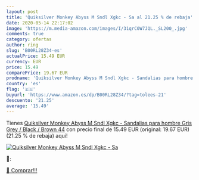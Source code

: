 ```yaml
---
layout: post
title: 'Quiksilver Monkey Abyss M Sndl Xgkc - Sa al 21.25 % de rebaja'
date: 2020-05-14 22:17:02
image: 'https://m.media-amazon.com/images/I/31qrC0W7JQL._SL200_.jpg'
comments: true
category: ofertas
author: ring
slug: 'B00RL28Z34-es'
actualPrice: 15.49 EUR
currency: EUR
price: 15.49
comparePrice: 19.67 EUR
prodname: 'Quiksilver Monkey Abyss M Sndl Xgkc - Sandalias para hombre  Gris  Grey /         Black /         Brown   44'
country: 'es'
flag: '🇪🇸'
buyurl: 'https://www.amazon.es/dp/B00RL28Z34/?tag=tolees-21'
descuento: '21.25'
average: '15.49'
---
```


Tienes [Quiksilver Monkey Abyss M Sndl Xgkc - Sandalias para hombre  Gris  Grey /         Black /         Brown   44](https://www.amazon.es/dp/B00RL28Z34/?tag=tolees-21) con precio final de  15.49 EUR (original: 19.67 EUR) (21.25 %  de rebaja) aqui!

[![Quiksilver Monkey Abyss M Sndl Xgkc - Sa](https://m.media-amazon.com/images/I/31qrC0W7JQL._SL200_.jpg)](https://www.amazon.es/dp/B00RL28Z34/?tag=tolees-21)

🔎:


[🛒 Comprar!!!](https://www.amazon.es/dp/B00RL28Z34/?tag=tolees-21)
